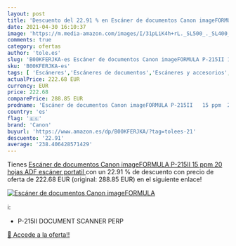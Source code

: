 ```yaml
---
layout: post
title: 'Descuento del 22.91 % en Escáner de documentos Canon imageFORMULA'
date: 2021-04-30 16:10:37
image: 'https://m.media-amazon.com/images/I/31pLiK4h+rL._SL500_._SL400_.jpg'
comments: true
category: ofertas
author: 'tole.es'
slug: 'B00KFERJKA-es Escáner de documentos Canon imageFORMULA P-215II 15 ppm 20...'
sku: 'B00KFERJKA-es'
tags: [ 'Escáneres','Escáneres de documentos','Escáneres y accesorios','Informática','canon', ]
actualPrice: 222.68 EUR
currency: EUR
price: 222.68
comparePrice: 288.85 EUR
prodname: 'Escáner de documentos Canon imageFORMULA P-215II   15 ppm  20 hojas ADF  escáner portatil '
country: 'es'
flag: '🇪🇸'
brand: 'Canon'
buyurl: 'https://www.amazon.es/dp/B00KFERJKA/?tag=tolees-21'
descuento: '22.91'
average: '238.406428571429'
---
```


Tienes [Escáner de documentos Canon imageFORMULA P-215II   15 ppm  20 hojas ADF  escáner portatil ](https://www.amazon.es/dp/B00KFERJKA/?tag=tolees-21) con un 22.91 % de descuento con precio de oferta de 222.68 EUR (original: 288.85 EUR) en el siguiente enlace!

[![Escáner de documentos Canon imageFORMULA](https://m.media-amazon.com/images/I/31pLiK4h+rL._SL500_._SL400_.jpg)](https://www.amazon.es/dp/B00KFERJKA/?tag=tolees-21)

ℹ️:

- P-215II DOCUMENT SCANNER PERP

[🛒 Accede a la oferta!!](https://www.amazon.es/dp/B00KFERJKA/?tag=tolees-21)
